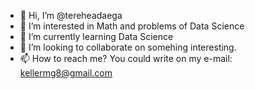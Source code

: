 - 👋 Hi, I’m @tereheadaega
- 👀 I’m interested in Math and problems of Data Science
- 🌱 I’m currently learning Data Science
- 💞️ I’m looking to collaborate on somehing interesting.
- 📫 How to reach me? You could write on my e-mail: kellermg8@gmail.com

<!---
tereheadaega/tereheadaega is a ✨ special ✨ repository because its `README.md` (this file) appears on your GitHub profile.
You can click the Preview link to take a look at your changes.
--->
